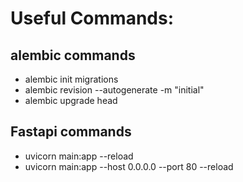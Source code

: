 
# Useful Commands:
## alembic commands
- alembic init migrations
- alembic revision --autogenerate -m "initial"
- alembic upgrade head

## Fastapi commands
- uvicorn main:app --reload
- uvicorn main:app --host 0.0.0.0 --port 80 --reload